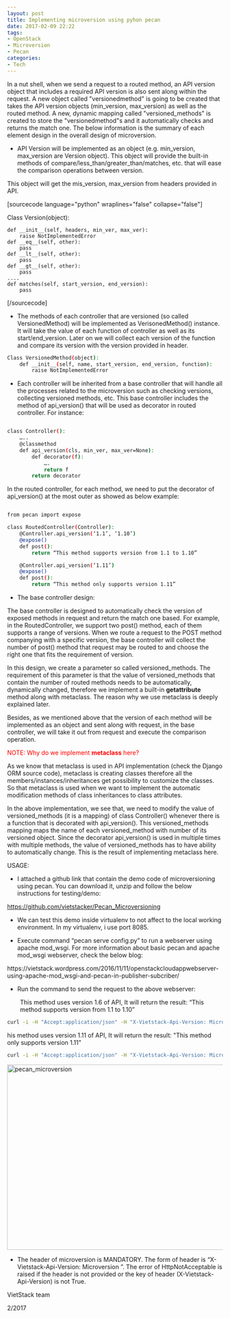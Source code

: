 ```yaml
---
layout: post
title: Implementing microversion using pyhon pecan
date: 2017-02-09 22:22
tags:
- OpenStack
- Microversion
- Pecan
categories:
- Tech
---
```


In a nut shell, when we send a request to a routed method, an API version object that includes a required API version is also sent along within the request. A new object called "versionedmethod" is going to be created that takes the API version objects (min_version, max_version) as well as the routed method. A new, dynamic mapping called "versioned_methods" is created to store the "versionedmethod"s and it automatically checks and returns the match one. The below information is the summary of each element design in the overall design of microversion.

<ul>
<li>API Version will be implemented as an object (e.g. min_version, max_version are Version object). This object will provide the built-in methods of compare/less_than/greater_than/matches, etc. that will ease the comparison operations between version.</li>
</ul>

This object will get the mis_version, max_version from headers provided in API.

[sourcecode language="python" wraplines="false" collapse="false"]

Class Version(object):

	def __init__(self, headers, min_ver, max_ver):
		raise NotImplementedError
	def __eq__(self, other):
		pass
	def __lt__(self, other):
		pass
	def __gt__(self, other):
		pass
	....
 	def matches(self, start_version, end_version):
		pass
[/sourcecode]

<ul>
<li>The methods of each controller that are versioned (so called VersionedMethod) will be implemented as VerisonedMethod() instance. It will take the value of each function of controller as well as its start/end_version. Later on we will collect each version of the function and compare its version with the version provided in header.</li>
</ul>

```sh
Class VersionedMethod(object):
	def __init__(self, name, start_version, end_version, function):
		raise NotImplementedError
```

<ul>
<li>Each controller will be inherited from a base controller that will handle all the processes related to the microversion such as checking versions, collecting versioned methods, etc. This base controller includes the method of api_version() that will be used as decorator in routed controller. For instance:</li>
</ul>

```sh

class Controller():
	…..
	@classmethod
	def api_version(cls, min_ver, max_ver=None):
		def decorator(f):
			….
			return f
		return decorator
```

In the routed controller, for each method, we need to put the decorator of api_version() at the most outer as showed as below example:

```sh

from pecan import expose

class RoutedController(Controller):
	@Controller.api_version(‘1.1’, ‘1.10’)
	@expose()
	def post():
		return “This method supports version from 1.1 to 1.10”

	@Controller.api_version(‘1.11’)
	@expose()
	def post():
		return “This method only supports version 1.11”
```

<ul>
<li>The base controller design:</li>
</ul>

The base controller is designed to automatically check the version of exposed methods in request and return the match one based. For example, in the RoutedController, we support two post() method, each of them supports a range of versions. When we route a request to the POST method companying with a specific version, the base controller will collect the number of post() method that request may be routed to and choose the right one that fits the requirement of version.

In this design, we create a parameter so called versioned_methods. The requirement of this parameter is that the value of versioned_methods that contain the number of routed methods needs to be automatically, dynamically changed, therefore we implement a built-in <strong>getattribute</strong> method along with metaclass. The reason why we use metaclass is deeply explained later.

Besides, as we mentioned above that the version of each method will be implemented as an object and sent along with request, in the base controller, we will take it out from request and execute the comparison operation.

<span style="color:#ff0000;">NOTE: Why do we implement <strong>metaclass</strong> here?</span>

As we know that metaclass is used in API implementation (check the Django ORM source code), metaclass is creating classes therefore all the members/instances/inheritances get possibility to customize the classes. So that metaclass is used when we want to implement the automatic modification methods of class inheritances to class attributes.

In the above implementation, we see that, we need to modify the value of versioned_methods (it is a mapping) of class Controller() whenever there is a function that is decorated with api_version(). This versioned_methods mapping maps the name of each versioned_method with number of its versioned object. Since the decorator api_version() is used in multiple times with multiple methods, the value of versioned_methods has to have ability to automatically change. This is the result of implementing metaclass here.

USAGE:

<ul>
<li>I attached a github link that contain the demo code of microversioning using pecan. You can download it, unzip and follow the below instructions for testing/demo:</li>
</ul>

https://github.com/vietstacker/Pecan_Microversioning

<ul>
<li>We can test this demo inside virtualenv to not affect to the local working environment. In my virtualenv, i use port 8085.</p></li>
<li><p>Execute command “pecan serve config.py” to run a webserver using apache mod_wsgi. For more information about basic pecan and apache mod_wsgi webserver, check the below blog:</p></li>
</ul>

<p>https://vietstack.wordpress.com/2016/11/11/openstackcloudappwebserver-using-apache-mod_wsgi-and-pecan-in-publisher-subcriber/

<ul>
<li>Run the command to send the request to the above webserver:</li>
</ul>

<p style="padding-left:30px;">This method uses version 1.6 of API, It will return the result: “This method supports version from 1.1 to 1.10”</p>

```sh
curl -i -H "Accept:application/json" -H "X-Vietstack-Api-Version: Microversion 1.6" -X POST http://127.0.0.1:8085/api/v1 -H "Content-Type: application/json" -d ‘’
```

his method uses version 1.11 of API, It will return the result: "This method only supports version 1.11"

```sh
curl -i -H "Accept:application/json" -H "X-Vietstack-Api-Version: Microversion 1.11" -X POST http://127.0.0.1:8085/api/v1 -H "Content-Type: application/json" -d ‘’
```

<img class="alignnone size-full wp-image-1134" src="https://vietstack.files.wordpress.com/2017/02/pecan_microversion.png" alt="pecan_microversion" width="1024" height="432" />

<ul>
<li>The header of microversion is MANDATORY. The form of header is “X-Vietstack-Api-Version: Microversion ”. The error of HttpNotAcceptable is raised if the header is not provided or the key of header (X-Vietstack-Api-Version) is not True.</li>
</ul>

VietStack team

2/2017
